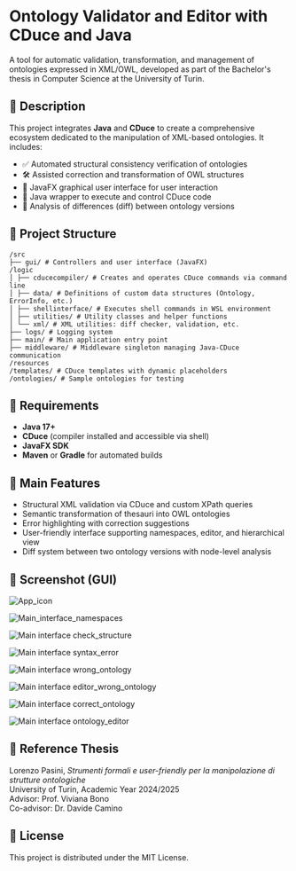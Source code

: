# Ontology Validator and Editor with CDuce and Java

A tool for automatic validation, transformation, and management of ontologies expressed in XML/OWL, developed as part of the Bachelor's thesis in Computer Science at the University of Turin.

## 📘 Description

This project integrates **Java** and **CDuce** to create a comprehensive ecosystem dedicated to the manipulation of XML-based ontologies. It includes:

- ✅ Automated structural consistency verification of ontologies  
- 🛠 Assisted correction and transformation of OWL structures  
- 🧩 JavaFX graphical user interface for user interaction  
- 🔌 Java wrapper to execute and control CDuce code  
- 🧪 Analysis of differences (diff) between ontology versions  

## 📂 Project Structure

```
/src
├── gui/ # Controllers and user interface (JavaFX)
/logic
│ ├── cducecompiler/ # Creates and operates CDuce commands via command line
│ ├── data/ # Definitions of custom data structures (Ontology, ErrorInfo, etc.)
│ ├── shellinterface/ # Executes shell commands in WSL environment
│ ├── utilities/ # Utility classes and helper functions
│ └── xml/ # XML utilities: diff checker, validation, etc.
├── logs/ # Logging system
├── main/ # Main application entry point
├── middleware/ # Middleware singleton managing Java-CDuce communication
/resources
/templates/ # CDuce templates with dynamic placeholders
/ontologies/ # Sample ontologies for testing
```

## 🔧 Requirements

- **Java 17+**  
- **CDuce** (compiler installed and accessible via shell)  
- **JavaFX SDK**  
- **Maven** or **Gradle** for automated builds  

## 🧠 Main Features

- Structural XML validation via CDuce and custom XPath queries  
- Semantic transformation of thesauri into OWL ontologies  
- Error highlighting with correction suggestions  
- User-friendly interface supporting namespaces, editor, and hierarchical view  
- Diff system between two ontology versions with node-level analysis  

## 📸 Screenshot (GUI)
![App_icon](images/app_icon.png)

![Main_interface_namespaces](images/namespacesFrame.png)

![Main interface check_structure](images/structureFrame.png)

![Main interface syntax_error](images/syntaxError.png)

![Main interface wrong_ontology](images/singleClass1.png)

![Main interface editor_wrong_ontology](images/singleclass2.png)

![Main interface correct_ontology](images/correctOntology.png)

![Main interface ontology_editor](images/gui-screenshot.png)

## 📖 Reference Thesis

Lorenzo Pasini, *Strumenti formali e user-friendly per la manipolazione di strutture ontologiche*  
University of Turin, Academic Year 2024/2025  
Advisor: Prof. Viviana Bono  
Co-advisor: Dr. Davide Camino  

## 📜 License

This project is distributed under the MIT License.
